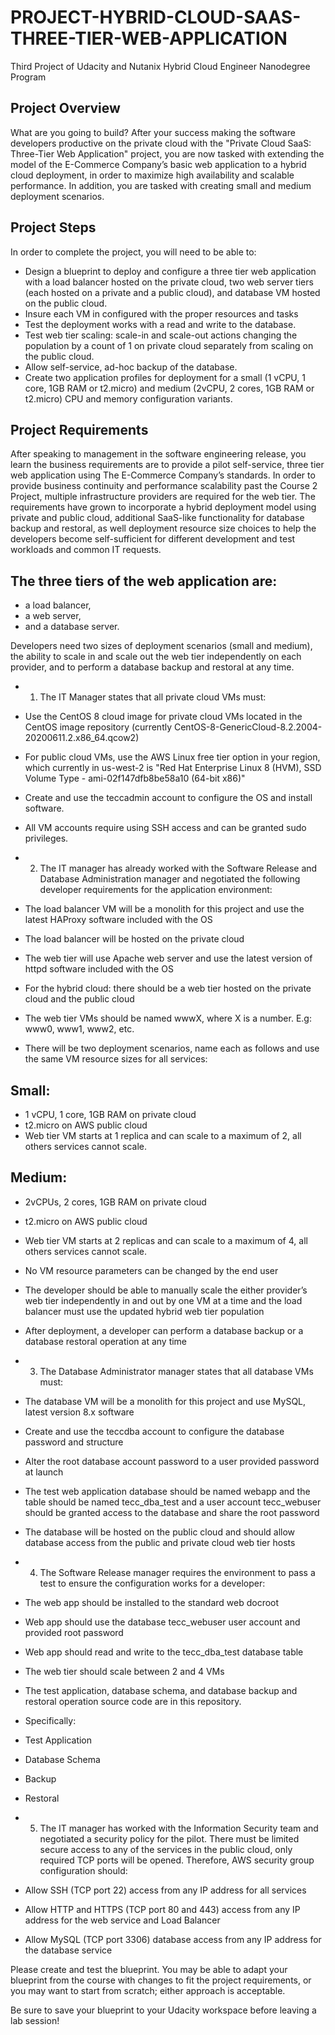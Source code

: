 # PROJECT-HYBRID-CLOUD-SAAS-THREE-TIER-WEB-APPLICATION
Third Project of Udacity and Nutanix Hybrid Cloud Engineer Nanodegree Program

## Project Overview

What are you going to build?
After your success making the software developers productive on the private cloud with the "Private Cloud SaaS: Three-Tier Web Application" project, you are now tasked with
extending the model of the E-Commerce Company’s basic web application to a hybrid cloud deployment, in order to maximize high availability and scalable performance. In addition, 
you are tasked with creating small and medium deployment scenarios.

## Project Steps

In order to complete the project, you will need to be able to:

* Design a blueprint to deploy and configure a three tier web application with a load balancer hosted on the private cloud, two web server tiers (each hosted on a private and a 
public cloud), and database VM hosted on the public cloud.
* Insure each VM in configured with the proper resources and tasks
* Test the deployment works with a read and write to the database.
* Test web tier scaling: scale-in and scale-out actions changing the population by a count of 1 on private cloud separately from scaling on the public cloud.
* Allow self-service, ad-hoc backup of the database.
* Create two application profiles for deployment for a small (1 vCPU, 1 core, 1GB RAM or t2.micro) and medium (2vCPU, 2 cores, 1GB RAM or t2.micro) CPU and memory configuration 
variants.

## Project Requirements

After speaking to management in the software engineering release, you learn the business requirements are to provide a pilot self-service, three tier web application using The
E-Commerce Company’s standards. In order to provide business continuity and performance scalability past the Course 2 Project, multiple infrastructure providers are required for
the web tier. The requirements have grown to incorporate a hybrid deployment model using private and public cloud, additional SaaS-like functionality for database backup and 
restoral, as well deployment resource size choices to help the developers become self-sufficient for different development and test workloads and common IT requests.

## The three tiers of the web application are:

* a load balancer,
* a web server,
* and a database server.

Developers need two sizes of deployment scenarios (small and medium), the ability to scale in and scale out the web tier independently on each provider, and to perform a 
database backup and restoral at any time.

* 1. The IT Manager states that all private cloud VMs must:
* Use the CentOS 8 cloud image for private cloud VMs located in the CentOS image repository (currently CentOS-8-GenericCloud-8.2.2004-20200611.2.x86_64.qcow2)
* For public cloud VMs, use the AWS Linux free tier option in your region, which currently in us-west-2 is
"Red Hat Enterprise Linux 8 (HVM), SSD Volume Type - ami-02f147dfb8be58a10 (64-bit x86)"
* Create and use the teccadmin account to configure the OS and install software.
* All VM accounts require using SSH access and can be granted sudo privileges.

* 2. The IT manager has already worked with the Software Release and Database Administration manager and negotiated the following developer requirements for the application 
environment:
* The load balancer VM will be a monolith for this project and use the latest HAProxy software included with the OS
* The load balancer will be hosted on the private cloud
* The web tier will use Apache web server and use the latest version of httpd software included with the OS
* For the hybrid cloud: there should be a web tier hosted on the private cloud and the public cloud
* The web tier VMs should be named wwwX, where X is a number. E.g: www0, www1, www2, etc.

* There will be two deployment scenarios, name each as follows and use the same VM resource sizes for all services:
## Small:
* 1 vCPU, 1 core, 1GB RAM on private cloud
* t2.micro on AWS public cloud
* Web tier VM starts at 1 replica and can scale to a maximum of 2, all others services cannot scale.

## Medium:
* 2vCPUs, 2 cores, 1GB RAM on private cloud
* t2.micro on AWS public cloud
* Web tier VM starts at 2 replicas and can scale to a maximum of 4, all others services cannot scale.

* No VM resource parameters can be changed by the end user
* The developer should be able to manually scale the either provider’s web tier independently in and out by one VM at a time and the load balancer must use the updated hybrid
web tier population
* After deployment, a developer can perform a database backup or a database restoral operation at any time

* 3. The Database Administrator manager states that all database VMs must:
* The database VM will be a monolith for this project and use MySQL, latest version 8.x software
* Create and use the teccdba account to configure the database password and structure
* Alter the root database account password to a user provided password at launch
* The test web application database should be named webapp and the table should be named tecc_dba_test and a user account tecc_webuser should be granted access to the database
and
share the root password
* The database will be hosted on the public cloud and should allow database access from the public and private cloud web tier hosts

* 4. The Software Release manager requires the environment to pass a test to ensure the configuration works for a developer:
* The web app should be installed to the standard web docroot
* Web app should use the database tecc_webuser user account and provided root password
* Web app should read and write to the tecc_dba_test database table
* The web tier should scale between 2 and 4 VMs
* The test application, database schema, and database backup and restoral operation source code are in this repository.
* Specifically:
* Test Application
* Database Schema
* Backup
* Restoral

* 5. The IT manager has worked with the Information Security team and negotiated a security policy for the pilot. There must be limited secure access to any of the services in
the public cloud, only required TCP ports will be opened. Therefore, AWS security group configuration should:
* Allow SSH (TCP port 22) access from any IP address for all services
* Allow HTTP and HTTPS (TCP port 80 and 443) access from any IP address for the web service and Load Balancer
* Allow MySQL (TCP port 3306) database access from any IP address for the database service

Please create and test the blueprint. You may be able to adapt your blueprint from the course with changes to fit the project requirements, or you may want to start from 
scratch; either approach is acceptable.

Be sure to save your blueprint to your Udacity workspace before leaving a lab session!
